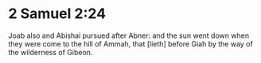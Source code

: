 # 2 Samuel 2:24

Joab also and Abishai pursued after Abner: and the sun went down when they were come to the hill of Ammah, that [lieth] before Giah by the way of the wilderness of Gibeon.
